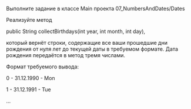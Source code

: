 Выполните задание в классе Main проекта 07_NumbersAndDates/Dates

Реализуйте метод

public String collectBirthdays(int year, int month, int day),

который вернёт строки, содержащие все ваши прошедшие дни рождения от нуля лет до текущей даты в требуемом формате. Дата рождения передаётся в метод тремя числами.

Формат требуемого вывода:

0 - 31.12.1990 - Mon

1 - 31.12.1991 - Tue

…
